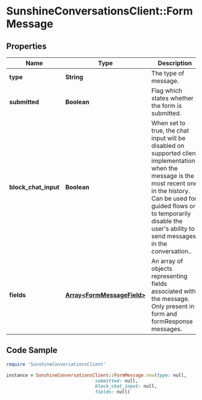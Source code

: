 # SunshineConversationsClient::FormMessage

## Properties

Name | Type | Description | Notes
------------ | ------------- | ------------- | -------------
**type** | **String** | The type of message. | [default to &#39;form&#39;]
**submitted** | **Boolean** | Flag which states whether the form is submitted. | [optional] [readonly] 
**block_chat_input** | **Boolean** | When set to true, the chat input will be disabled on supported client implementations when the message is the most recent one in the history. Can be used for guided flows or to temporarily disable the user&#39;s ability to send messages in the conversation.. | [optional] 
**fields** | [**Array&lt;FormMessageField&gt;**](FormMessageField.md) | An array of objects representing fields associated with the message. Only present in form and formResponse messages. | 

## Code Sample

```ruby
require 'SunshineConversationsClient'

instance = SunshineConversationsClient::FormMessage.new(type: null,
                                 submitted: null,
                                 block_chat_input: null,
                                 fields: null)
```


